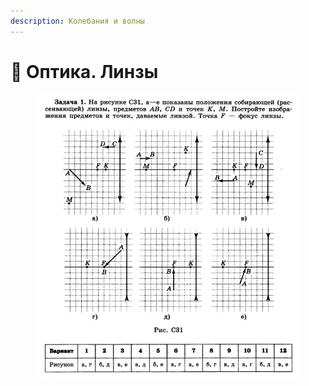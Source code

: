 ```yaml
---
description: Колебания и волны
---
```


# 📗 Оптика. Линзы

<figure><img src="../../../.gitbook/assets/image (1) (1).png" alt=""><figcaption></figcaption></figure>
